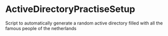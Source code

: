 # ActiveDirectoryPractiseSetup
Script to automatically generate a random active directory filled with all the famous people of the netherlands
